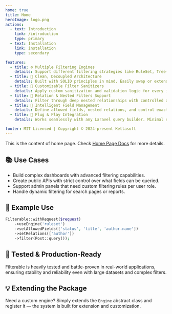 ```yaml
---
home: true
title: Home
heroImage: logo.png
actions:
  - text: Introduction
    link: /introduction
    type: primary
  - text: Installation
    link: installation
    type: secondary

features:
  - title: ⚙️ Multiple Filtering Engines
    details: Support different filtering strategies like RuleSet, Tree-Based, Dynamic Methods, and SQL Expressions — all pluggable and extensible.
  - title: 🧩 Clean, Decoupled Architecture
    details: Built with SOLID principles in mind. Easily swap or extend engines without touching core logic.
  - title: 🧼 Customizable Filter Sanitizers
    details: Apply custom sanitization and validation logic for every input field or filter operator.
  - title: 🔗 Relation & Nested Filters Support
    details: Filter through deep nested relationships with controlled access and relation depth to preserve performance and security.
  - title: 🧠 Intelligent Field Management
    details: Define allowed fields, nested relations, and control exactly what’s queryable in each context.
  - title: 🚀 Plug & Play Integration
    details: Works seamlessly with any Laravel query builder. Minimal setup required to get started.

footer: MIT Licensed | Copyright © 2024-present Kettasoft
---
```


This is the content of home page. Check [Home Page Docs][intro] for more details.

[intro]: /introduction

## 📚 Use Cases

- Build complex dashboards with advanced filtering capabilities.
- Create public APIs with strict control over what fields can be queried.
- Support admin panels that need custom filtering rules per user role.
- Handle dynamic filtering for search pages or reports.

## 🔧 Example Use

```php
Filterable::withRequest($request)
    ->useEngine('ruleset')
    ->setAllowedFields(['status', 'title', 'author.name'])
    ->setRelations(['author'])
    ->filter(Post::query());
```

## 🧪 Tested & Production-Ready

Filterable is heavily tested and battle-proven in real-world applications, ensuring stability and reliability even with large datasets and complex filters.

## 💡 Extending the Package

Need a custom engine? Simply extends the `Engine` abstract class and register it — the system is built for extension and customization.
